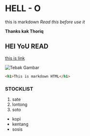 # HELL - O 

this is markdown 
_Read this before use it_

**Thanks kak Thoriq**

## HEI YoU READ 
[this is link](https://github.com)

![Tebak Gambar](https://th.bing.com/th/id/R.d47f5d4d352fd6c2b48376ef2cdc8d87?rik=6l9nG7BpB%2bHfmA&riu=http%3a%2f%2fwww.quickmeme.com%2fimg%2f35%2f35c6dbdf3f7b01d0a1a3afc583c6c0e1692bff3e90c48c47ba34387844f5a6a9.jpg&ehk=XHaaoPHBDjazyUYzkAymdPmHtAqyInCGoZ4ruwYDmkA%3d&risl=&pid=ImgRaw&r=0)

```html
<h1>This is markdown HTML</h1>
```

### STOCKLIST 

1. sate 
2. lontong
3. soto

- kopi 
- kentang 
- sosis 



